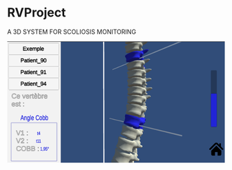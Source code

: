 # RVProject
A 3D SYSTEM FOR SCOLIOSIS MONITORING

![Image of the application](https://github.com/iladan0/RVProject/blob/main/Images/image.png)
